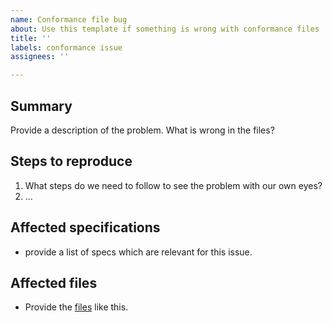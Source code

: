 ```yaml
---
name: Conformance file bug
about: Use this template if something is wrong with conformance files
title: ''
labels: conformance issue
assignees: ''

---
```


## Summary

Provide a description of the problem. What is wrong in the files?

## Steps to reproduce

1. What steps do we need to follow to see the problem with our own eyes?
2. ...

## Affected specifications

- provide a list of specs which are relevant for this issue.

## Affected files

- Provide the [files](https://conformance.mpeg.expert/ISOBMFF/) like this.

